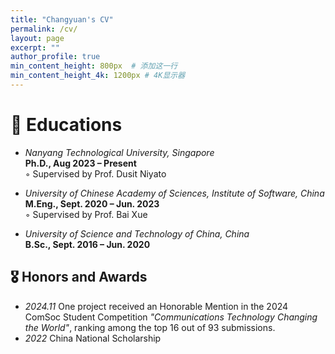 ```yaml
---
title: "Changyuan's CV"
permalink: /cv/
layout: page
excerpt: ""
author_profile: true
min_content_height: 800px  # 添加这一行
min_content_height_4k: 1200px # 4K显示器
---
```




# 📖 Educations
- *Nanyang Technological University, Singapore*  
**Ph.D., Aug 2023 – Present**  
◦ Supervised by Prof. Dusit Niyato

- *University of Chinese Academy of Sciences, Institute of Software, China* <br/>
**M.Eng., Sept. 2020 – Jun. 2023**  
◦ Supervised by Prof. Bai Xue

- *University of Science and Technology of China, China* <br/>
**B.Sc., Sept. 2016 – Jun. 2020**  


  

## 🎖 Honors and Awards
- *2024.11* One project received an Honorable Mention in the 2024 ComSoc Student Competition *"Communications Technology Changing the World"*, ranking among the top 16 out of 93 submissions.
- *2022* China National Scholarship



<div style="min-height: 600px;"></div>

